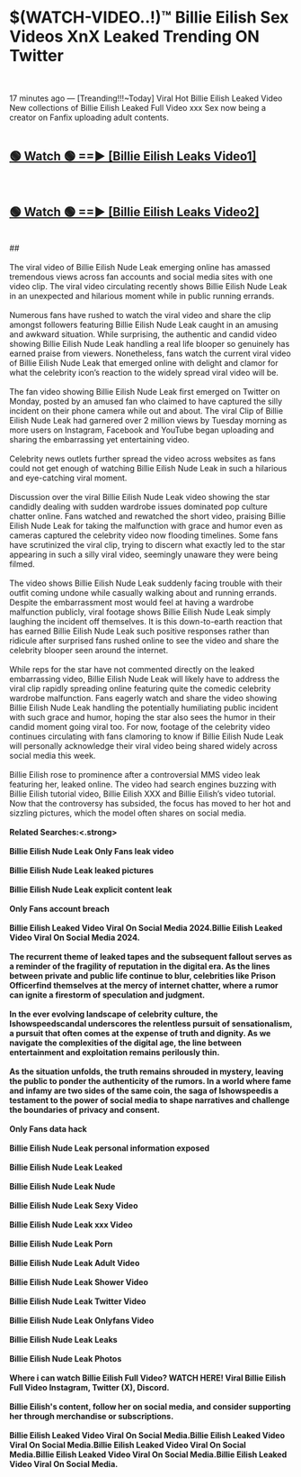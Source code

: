 # $(WATCH-VIDEO..!)™ Billie Eilish Sex Videos XnX Leaked Trending ON Twitter<br>
<br>

17 minutes ago — [Treanding!!!~Today] Viral Hot Billie Eilish Leaked Video New collections of Billie Eilish Leaked Full Video xxx Sex now being a creator on Fanfix uploading adult contents.
<br>
 <br>

##  <a href="https://best2vid.blogspot.com?title=Billie_Eilish">🟢 Watch 🟢 ==► [Billie Eilish Leaks Video1]</a><br>
  <br>

##  <a href="https://best2vid.blogspot.com?title=Billie_Eilish">🟢 Watch 🟢 ==► [Billie Eilish Leaks Video2]</a><br>
  <br>
  ##
  <br>
  <br>
The viral video of Billie Eilish Nude Leak emerging online has amassed tremendous views across fan accounts and social media sites with one video clip. The viral video circulating recently shows Billie Eilish Nude Leak in an unexpected and hilarious moment while in public running errands.
<br><br>
Numerous fans have rushed to watch the viral video and share the clip amongst followers featuring Billie Eilish Nude Leak caught in an amusing and awkward situation. While surprising, the authentic and candid video showing Billie Eilish Nude Leak handling a real life blooper so genuinely has earned praise from viewers. Nonetheless, fans watch the current viral video of Billie Eilish Nude Leak that emerged online with delight and clamor for what the celebrity icon’s reaction to the widely spread viral video will be.
<br><br>
The fan video showing Billie Eilish Nude Leak first emerged on Twitter on Monday, posted by an amused fan who claimed to have captured the silly incident on their phone camera while out and about. The viral Clip of Billie Eilish Nude Leak had garnered over 2 million views by Tuesday morning as more users on Instagram, Facebook and YouTube began uploading and sharing the embarrassing yet entertaining video.
<br><br>
Celebrity news outlets further spread the video across websites as fans could not get enough of watching Billie Eilish Nude Leak in such a hilarious and eye-catching viral moment.
<br><br>
Discussion over the viral Billie Eilish Nude Leak video showing the star candidly dealing with sudden wardrobe issues dominated pop culture chatter online. Fans watched and rewatched the short video, praising Billie Eilish Nude Leak for taking the malfunction with grace and humor even as cameras captured the celebrity video now flooding timelines. Some fans have scrutinized the viral clip, trying to discern what exactly led to the star appearing in such a silly viral video, seemingly unaware they were being filmed.
<br><br>
The video shows Billie Eilish Nude Leak suddenly facing trouble with their outfit coming undone while casually walking about and running errands. Despite the embarrassment most would feel at having a wardrobe malfunction publicly, viral footage shows Billie Eilish Nude Leak simply laughing the incident off themselves. It is this down-to-earth reaction that has earned Billie Eilish Nude Leak such positive responses rather than ridicule after surprised fans rushed online to see the video and share the celebrity blooper seen around the internet.
<br><br>
While reps for the star have not commented directly on the leaked embarrassing video, Billie Eilish Nude Leak will likely have to address the viral clip rapidly spreading online featuring quite the comedic celebrity wardrobe malfunction. Fans eagerly watch and share the video showing Billie Eilish Nude Leak handling the potentially humiliating public incident with such grace and humor, hoping the star also sees the humor in their candid moment going viral too. For now, footage of the celebrity video continues circulating with fans clamoring to know if Billie Eilish Nude Leak will personally acknowledge their viral video being shared widely across social media this week.
<br><br>
Billie Eilish rose to prominence after a controversial MMS video leak featuring her, leaked online. The video had search engines buzzing with Billie Eilish tutorial video, Billie Eilish XXX and Billie Eilish’s video tutorial. Now that the controversy has subsided, the focus has moved to her hot and sizzling pictures, which the model often shares on social media.
<br><br>
<strong>Related Searches:<.strong>
<br><br>
Billie Eilish Nude Leak Only Fans leak video
<br><br>
Billie Eilish Nude Leak leaked pictures
<br><br>
Billie Eilish Nude Leak explicit content leak
<br><br>
Only Fans account breach
<br><br>
Billie Eilish Leaked Video Viral On Social Media 2024.Billie Eilish Leaked Video Viral On Social Media 2024.
<br><br>
The recurrent theme of leaked tapes and the subsequent fallout serves as a reminder of the fragility of reputation in the digital era. As the lines between private and public life continue to blur, celebrities like Prison Officerfind themselves at the mercy of internet chatter, where a rumor can ignite a firestorm of speculation and judgment.
<br><br>
In the ever evolving landscape of celebrity culture, the Ishowspeedscandal underscores the relentless pursuit of sensationalism, a pursuit that often comes at the expense of truth and dignity. As we navigate the complexities of the digital age, the line between entertainment and exploitation remains perilously thin.
<br><br>
As the situation unfolds, the truth remains shrouded in mystery, leaving the public to ponder the authenticity of the rumors. In a world where fame and infamy are two sides of the same coin, the saga of Ishowspeedis a testament to the power of social media to shape narratives and challenge the boundaries of privacy and consent.
<br><br>
Only Fans data hack
<br><br>
Billie Eilish Nude Leak personal information exposed
<br><br>
Billie Eilish Nude Leak Leaked
<br><br>
Billie Eilish Nude Leak Nude
<br><br>
Billie Eilish Nude Leak Sexy Video
<br><br>
Billie Eilish Nude Leak xxx Video
<br><br>
Billie Eilish Nude Leak Porn
<br><br>
Billie Eilish Nude Leak Adult Video
<br><br>
Billie Eilish Nude Leak Shower Video
<br><br>
Billie Eilish Nude Leak Twitter Video
<br><br>
Billie Eilish Nude Leak Onlyfans Video
<br><br>
Billie Eilish Nude Leak Leaks
<br><br>
Billie Eilish Nude Leak Photos
<br><br>
Where i can watch Billie Eilish Full Video? WATCH HERE! Viral Billie Eilish Full Video Instagram, Twitter (X), Discord.
<br><br>
Billie Eilish's content, follow her on social media, and consider supporting her through merchandise or subscriptions.
<br><br>
Billie Eilish Leaked Video Viral On Social Media.Billie Eilish Leaked Video Viral On Social Media.Billie Eilish Leaked Video Viral On Social Media.Billie Eilish Leaked Video Viral On Social Media.Billie Eilish Leaked Video Viral On Social Media.